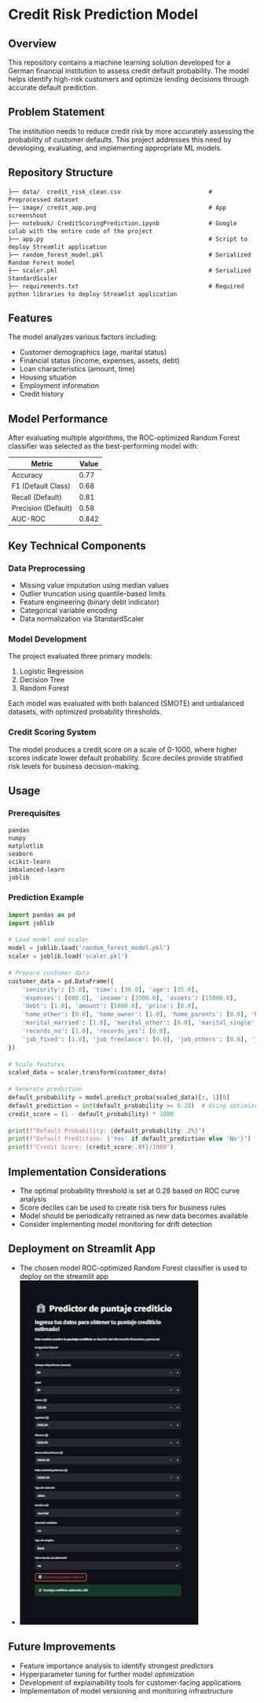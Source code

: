 # Credit Risk Prediction Model

## Overview
This repository contains a machine learning solution developed for a German financial institution to assess credit default probability. The model helps identify high-risk customers and optimize lending decisions through accurate default prediction.

## Problem Statement
The institution needs to reduce credit risk by more accurately assessing the probability of customer defaults. This project addresses this need by developing, evaluating, and implementing appropriate ML models.

## Repository Structure
```
├── data/  credit_risk_clean.csv                         # Preprocessed dataset      
├── image/ credit_app.png                                # App screenshoot
├── notebook/ CreditScoringPrediction.ipynb              # Google colab with the entire code of the project
├── app.py                                               # Script to deploy Streamlit application
├── random_forest_model.pkl                              # Serialized Random Forest model
├── scaler.pkl                                           # Serialized StandardScaler
├── requirements.txt                                     # Required python libraries to deploy Streamlit application

```

## Features
The model analyzes various factors including:
- Customer demographics (age, marital status)
- Financial status (income, expenses, assets, debt)
- Loan characteristics (amount, time)
- Housing situation
- Employment information
- Credit history

## Model Performance
After evaluating multiple algorithms, the ROC-optimized Random Forest classifier was selected as the best-performing model with:

| Metric | Value |
|--------|-------|
| Accuracy | 0.77 |
| F1 (Default Class) | 0.68 |
| Recall (Default) | 0.81 |
| Precision (Default) | 0.58 |
| AUC-ROC | 0.842 |

## Key Technical Components

### Data Preprocessing
- Missing value imputation using median values
- Outlier truncation using quantile-based limits
- Feature engineering (binary debt indicator)
- Categorical variable encoding
- Data normalization via StandardScaler

### Model Development
The project evaluated three primary models:
1. Logistic Regression
2. Decision Tree
3. Random Forest

Each model was evaluated with both balanced (SMOTE) and unbalanced datasets, with optimized probability thresholds.

### Credit Scoring System
The model produces a credit score on a scale of 0-1000, where higher scores indicate lower default probability. Score deciles provide stratified risk levels for business decision-making.

## Usage

### Prerequisites
```
pandas
numpy
matplotlib
seaborn
scikit-learn
imbalanced-learn
joblib
```

### Prediction Example
```python
import pandas as pd
import joblib

# Load model and scaler
model = joblib.load('random_forest_model.pkl')
scaler = joblib.load('scaler.pkl')

# Prepare customer data
customer_data = pd.DataFrame({
    'seniority': [5.0], 'time': [36.0], 'age': [35.0], 
    'expenses': [800.0], 'income': [3500.0], 'assets': [15000.0], 
    'debt': [1.0], 'amount': [5000.0], 'price': [0.0],
    'home_other': [0.0], 'home_owner': [1.0], 'home_parents': [0.0], 'home_rent': [0.0],
    'marital_married': [1.0], 'marital_other': [0.0], 'marital_single': [0.0],
    'records_no': [1.0], 'records_yes': [0.0],
    'job_fixed': [1.0], 'job_freelance': [0.0], 'job_others': [0.0], 'job_partime': [0.0]
})

# Scale features
scaled_data = scaler.transform(customer_data)

# Generate prediction
default_probability = model.predict_proba(scaled_data)[:, 1][0]
default_prediction = int(default_probability >= 0.28)  # Using optimized threshold
credit_score = (1 - default_probability) * 1000

print(f"Default Probability: {default_probability:.2%}")
print(f"Default Prediction: {'Yes' if default_prediction else 'No'}")
print(f"Credit Score: {credit_score:.0f}/1000")
```

## Implementation Considerations
- The optimal probability threshold is set at 0.28 based on ROC curve analysis
- Score deciles can be used to create risk tiers for business rules
- Model should be periodically retrained as new data becomes available
- Consider implementing model monitoring for drift detection

## Deployment on Streamlit App
- The chosen model ROC-optimized Random Forest classifier is used to deploy on the streamlit app
- ![](https://github.com/jumacaq/credit_score/blob/master/image/credit_app.png)



## Future Improvements
- Feature importance analysis to identify strongest predictors
- Hyperparameter tuning for further model optimization
- Development of explainability tools for customer-facing applications
- Implementation of model versioning and monitoring infrastructure
